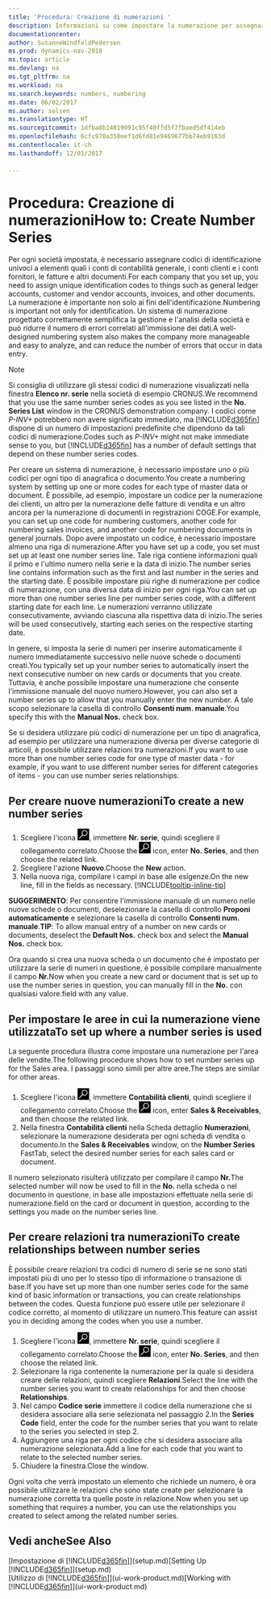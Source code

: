 ```yaml
---
title: 'Procedura: Creazione di numerazioni '
description: Informazioni su come impostare la numerazione per assegnare codici di identificazione univoci a conti e documenti in Dynamics NAV.
documentationcenter: 
author: SusanneWindfeldPedersen
ms.prod: dynamics-nav-2018
ms.topic: article
ms.devlang: na
ms.tgt_pltfrm: na
ms.workload: na
ms.search.keywords: numbers, numbering
ms.date: 06/02/2017
ms.author: solsen
ms.translationtype: HT
ms.sourcegitcommit: 1dfba8b14019991c95f40ffd5f7fbaed5df414eb
ms.openlocfilehash: 6cfc970a358eef1d6fd81e9469677bb74eb9163d
ms.contentlocale: it-ch
ms.lasthandoff: 12/01/2017

---
```

# <a name="how-to-create-number-series"></a><span data-ttu-id="be4d7-103">Procedura: Creazione di numerazioni</span><span class="sxs-lookup"><span data-stu-id="be4d7-103">How to: Create Number Series</span></span>
<span data-ttu-id="be4d7-104">Per ogni società impostata, è necessario assegnare codici di identificazione univoci a elementi quali i conti di contabilità generale, i conti clienti e i conti fornitori, le fatture e altri documenti.</span><span class="sxs-lookup"><span data-stu-id="be4d7-104">For each company that you set up, you need to assign unique identification codes to things such as general ledger accounts, customer and vendor accounts, invoices, and other documents.</span></span> <span data-ttu-id="be4d7-105">La numerazione è importante non solo ai fini dell'identificazione.</span><span class="sxs-lookup"><span data-stu-id="be4d7-105">Numbering is important not only for identification.</span></span> <span data-ttu-id="be4d7-106">Un sistema di numerazione progettato correttamente semplifica la gestione e l'analisi della società e può ridurre il numero di errori correlati all'immissione dei dati.</span><span class="sxs-lookup"><span data-stu-id="be4d7-106">A well-designed numbering system also makes the company more manageable and easy to analyze, and can reduce the number of errors that occur in data entry.</span></span>

> [!NOTE]  
>   <span data-ttu-id="be4d7-107">Si consiglia di utilizzare gli stessi codici di numerazione visualizzati nella finestra **Elenco nr. serie** nella società di esempio CRONUS.</span><span class="sxs-lookup"><span data-stu-id="be4d7-107">We recommend that you use the same number series codes as you see listed in the **No. Series List** window in the CRONUS demonstration company.</span></span> <span data-ttu-id="be4d7-108">I codici come *P-INV+* potrebbero non avere significato immediato, ma [!INCLUDE[d365fin](includes/d365fin_md.md)] dispone di un numero di impostazioni predefinite che dipendono da tali codici di numerazione.</span><span class="sxs-lookup"><span data-stu-id="be4d7-108">Codes such as *P-INV+* might not make immediate sense to you, but [!INCLUDE[d365fin](includes/d365fin_md.md)] has a number of default settings that depend on these number series codes.</span></span>

<span data-ttu-id="be4d7-109">Per creare un sistema di numerazione, è necessario impostare uno o più codici per ogni tipo di anagrafica o documento.</span><span class="sxs-lookup"><span data-stu-id="be4d7-109">You create a numbering system by setting up one or more codes for each type of master data or document.</span></span> <span data-ttu-id="be4d7-110">È possibile, ad esempio, impostare un codice per la numerazione dei clienti, un altro per la numerazione delle fatture di vendita e un altro ancora per la numerazione di documenti in registrazioni COGE.</span><span class="sxs-lookup"><span data-stu-id="be4d7-110">For example, you can set up one code for numbering customers, another code for numbering sales invoices, and another code for numbering documents in general journals.</span></span> <span data-ttu-id="be4d7-111">Dopo avere impostato un codice, è necessario impostare almeno una riga di numerazione.</span><span class="sxs-lookup"><span data-stu-id="be4d7-111">After you have set up a code, you set must set up at least one number series line.</span></span> <span data-ttu-id="be4d7-112">Tale riga contiene informazioni quali il primo e l'ultimo numero nella serie e la data di inizio.</span><span class="sxs-lookup"><span data-stu-id="be4d7-112">The number series line contains information such as the first and last number in the series and the starting date.</span></span> <span data-ttu-id="be4d7-113">È possibile impostare più righe di numerazione per codice di numerazione, con una diversa data di inizio per ogni riga.</span><span class="sxs-lookup"><span data-stu-id="be4d7-113">You can set up more than one number series line per number series code, with a different starting date for each line.</span></span> <span data-ttu-id="be4d7-114">Le numerazioni verranno utilizzate consecutivamente, avviando ciascuna alla rispettiva data di inizio.</span><span class="sxs-lookup"><span data-stu-id="be4d7-114">The series will be used consecutively, starting each series on the respective starting date.</span></span>

<span data-ttu-id="be4d7-115">In genere, si imposta la serie di numeri per inserire automaticamente il numero immediatamente successivo nelle nuove schede o documenti creati.</span><span class="sxs-lookup"><span data-stu-id="be4d7-115">You typically set up your number series to automatically insert the next consecutive number on new cards or documents that you create.</span></span> <span data-ttu-id="be4d7-116">Tuttavia, è anche possibile impostare una numerazione che consente l'immissione manuale del nuovo numero.</span><span class="sxs-lookup"><span data-stu-id="be4d7-116">However, you can also set a number series up to allow that you manually enter the new number.</span></span> <span data-ttu-id="be4d7-117">A tale scopo selezionare la casella di controllo **Consenti num. manuale**.</span><span class="sxs-lookup"><span data-stu-id="be4d7-117">You specify this with the **Manual Nos.** check box.</span></span>

<span data-ttu-id="be4d7-118">Se si desidera utilizzare più codici di numerazione per un tipo di anagrafica, ad esempio per utilizzare una numerazione diversa per diverse categorie di articoli, è possibile utilizzare relazioni tra numerazioni.</span><span class="sxs-lookup"><span data-stu-id="be4d7-118">If you want to use more than one number series code for one type of master data - for example, if you want to use different number series for different categories of items - you can use number series relationships.</span></span>

## <a name="to-create-a-new-number-series"></a><span data-ttu-id="be4d7-119">Per creare nuove numerazioni</span><span class="sxs-lookup"><span data-stu-id="be4d7-119">To create a new number series</span></span>
1. <span data-ttu-id="be4d7-120">Scegliere l'icona ![Cerca pagina o report](media/ui-search/search_small.png "icona Cerca pagina o report"), immettere **Nr. serie**, quindi scegliere il collegamento correlato.</span><span class="sxs-lookup"><span data-stu-id="be4d7-120">Choose the ![Search for Page or Report](media/ui-search/search_small.png "Search for Page or Report icon") icon, enter **No. Series**, and then choose the related link.</span></span>
2. <span data-ttu-id="be4d7-121">Scegliere l'azione **Nuovo**.</span><span class="sxs-lookup"><span data-stu-id="be4d7-121">Choose the **New** action.</span></span>
3. <span data-ttu-id="be4d7-122">Nella nuova riga, compilare i campi in base alle esigenze.</span><span class="sxs-lookup"><span data-stu-id="be4d7-122">On the new line, fill in the fields as necessary.</span></span> [!INCLUDE[tooltip-inline-tip](includes/tooltip-inline-tip_md.md)]

<span data-ttu-id="be4d7-123">**SUGGERIMENTO**: Per consentire l'immissione manuale di un numero nelle nuove schede o documenti, deselezionare la casella di controllo **Proponi automaticamente** e selezionare la casella di controllo **Consenti num. manuale**.</span><span class="sxs-lookup"><span data-stu-id="be4d7-123">**TIP**: To allow manual entry of a number on new cards or documents, deselect the **Default Nos.** check box and select the **Manual Nos.** check box.</span></span>

<span data-ttu-id="be4d7-124">Ora quando si crea una nuova scheda o un documento che è impostato per utilizzare la serie di numeri in questione, è possibile compilare manualmente il campo **Nr.**</span><span class="sxs-lookup"><span data-stu-id="be4d7-124">Now when you create a new card or document that is set up to use the number series in question, you can manually fill in the **No.**</span></span> <span data-ttu-id="be4d7-125">con qualsiasi valore.</span><span class="sxs-lookup"><span data-stu-id="be4d7-125">field with any value.</span></span>  

## <a name="to-set-up-where-a-number-series-is-used"></a><span data-ttu-id="be4d7-126">Per impostare le aree in cui la numerazione viene utilizzata</span><span class="sxs-lookup"><span data-stu-id="be4d7-126">To set up where a number series is used</span></span>
<span data-ttu-id="be4d7-127">La seguente procedura illustra come impostare una numerazione per l'area delle vendite.</span><span class="sxs-lookup"><span data-stu-id="be4d7-127">The following procedure shows how to set number series up for the Sales area.</span></span> <span data-ttu-id="be4d7-128">I passaggi sono simili per altre aree.</span><span class="sxs-lookup"><span data-stu-id="be4d7-128">The steps are similar for other areas.</span></span>
1. <span data-ttu-id="be4d7-129">Scegliere l'icona ![Cerca pagina o report](media/ui-search/search_small.png "icona Cerca pagina o report"), immettere **Contabilità clienti**, quindi scegliere il collegamento correlato.</span><span class="sxs-lookup"><span data-stu-id="be4d7-129">Choose the ![Search for Page or Report](media/ui-search/search_small.png "Search for Page or Report icon") icon, enter **Sales & Receivables**, and then choose the related link.</span></span>
2. <span data-ttu-id="be4d7-130">Nella finestra **Contabilità clienti** nella Scheda dettaglio **Numerazioni**, selezionare la numerazione desiderata per ogni scheda di vendita o documento.</span><span class="sxs-lookup"><span data-stu-id="be4d7-130">In the **Sales & Receivables** window, on the **Number Series** FastTab, select the desired number series for each sales card or document.</span></span>

<span data-ttu-id="be4d7-131">Il numero selezionato risulterà utilizzato per compilare il campo **Nr.**</span><span class="sxs-lookup"><span data-stu-id="be4d7-131">The selected number will now be used to fill in the **No.**</span></span> <span data-ttu-id="be4d7-132">nella scheda o nel documento in questione, in base alle impostazioni effettuate nella serie di numerazione.</span><span class="sxs-lookup"><span data-stu-id="be4d7-132">field on the card or document in question, according to the settings you made on the number series line.</span></span>

## <a name="to-create-relationships-between-number-series"></a><span data-ttu-id="be4d7-133">Per creare relazioni tra numerazioni</span><span class="sxs-lookup"><span data-stu-id="be4d7-133">To create relationships between number series</span></span>
<span data-ttu-id="be4d7-134">È possibile creare relazioni tra codici di numero di serie se ne sono stati impostati più di uno per lo stesso tipo di informazione o transazione di base.</span><span class="sxs-lookup"><span data-stu-id="be4d7-134">If you have set up more than one number series code for the same kind of basic information or transactions, you can create relationships between the codes.</span></span> <span data-ttu-id="be4d7-135">Questa funzione può essere utile per selezionare il codice corretto, al momento di utilizzare un numero.</span><span class="sxs-lookup"><span data-stu-id="be4d7-135">This feature can assist you in deciding among the codes when you use a number.</span></span>

1. <span data-ttu-id="be4d7-136">Scegliere l'icona ![Cerca pagina o report](media/ui-search/search_small.png "icona Cerca pagina o report"), immettere **Nr. serie**, quindi scegliere il collegamento correlato.</span><span class="sxs-lookup"><span data-stu-id="be4d7-136">Choose the ![Search for Page or Report](media/ui-search/search_small.png "Search for Page or Report icon") icon, enter **No. Series**, and then choose the related link.</span></span>
2. <span data-ttu-id="be4d7-137">Selezionare la riga contenente la numerazione per la quale si desidera creare delle relazioni, quindi scegliere **Relazioni**.</span><span class="sxs-lookup"><span data-stu-id="be4d7-137">Select the line with the number series you want to create relationships for and then choose **Relationships**.</span></span>
3. <span data-ttu-id="be4d7-138">Nel campo **Codice serie** immettere il codice della numerazione che si desidera associare alla serie selezionata nel passaggio 2.</span><span class="sxs-lookup"><span data-stu-id="be4d7-138">In the **Series Code** field, enter the code for the number series that you want to relate to the series you selected in step 2.</span></span>
4. <span data-ttu-id="be4d7-139">Aggiungere una riga per ogni codice che si desidera associare alla numerazione selezionata.</span><span class="sxs-lookup"><span data-stu-id="be4d7-139">Add a line for each code that you want to relate to the selected number series.</span></span>
5. <span data-ttu-id="be4d7-140">Chiudere la finestra.</span><span class="sxs-lookup"><span data-stu-id="be4d7-140">Close the window.</span></span>

<span data-ttu-id="be4d7-141">Ogni volta che verrà impostato un elemento che richiede un numero, è ora possibile utilizzare le relazioni che sono state create per selezionare la numerazione corretta tra quelle poste in relazione.</span><span class="sxs-lookup"><span data-stu-id="be4d7-141">Now when you set up something that requires a number, you can use the relationships you created to select among the related number series.</span></span>

## <a name="see-also"></a><span data-ttu-id="be4d7-142">Vedi anche</span><span class="sxs-lookup"><span data-stu-id="be4d7-142">See Also</span></span>
<span data-ttu-id="be4d7-143">[Impostazione di [!INCLUDE[d365fin](includes/d365fin_md.md)]](setup.md)</span><span class="sxs-lookup"><span data-stu-id="be4d7-143">[Setting Up [!INCLUDE[d365fin](includes/d365fin_md.md)]](setup.md)</span></span>  
<span data-ttu-id="be4d7-144">[Utilizzo di [!INCLUDE[d365fin](includes/d365fin_md.md)]](ui-work-product.md)</span><span class="sxs-lookup"><span data-stu-id="be4d7-144">[Working with [!INCLUDE[d365fin](includes/d365fin_md.md)]](ui-work-product.md)</span></span>  

